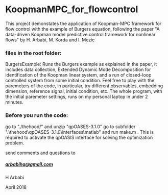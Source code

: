 # KoopmanMPC_for_flowcontrol
This project demonstates the application of Koopman-MPC framework for flow control with the example of Burgers equation,
following the paper
"A data-driven Koopman model predictive control framework for nonlinear flows" 
by H. Arbabi, M. Korda and I. Mezic

### files in the root folder:

BurgersExample: Runs the Burgers example as explained in the paper, it includes data collection, Extended Dynamic Mode Decomposition for identification of the Koopman linear system, and a run of closed-loop controlled system from some initial condition.
Feel free to play with the paremeters of the code, in particular, try different observables, embedding dimension, reference signal, initial condition, etc.
The whole program, with the initial paremeter settings, runs on my personal laptop in under 2 minutes.


### Before you run the code:

go to "./thehood/" and unzip "qpOASES-3.1.0"
go to subfolder ".\thehood\qpOASES-3.1.0\interfaces\matlab" and run make.m .
This is required to activate the qpOASIS interface for solving the optimization problem.


send comments and questions to
##### arbabiha@gmail.com

H Arbabi

April 2018
